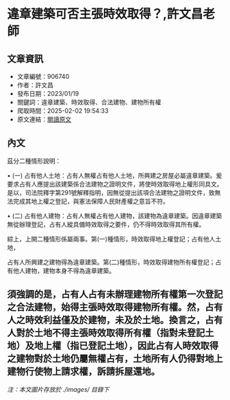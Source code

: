 # 違章建築可否主張時效取得？,許文昌老師

## 文章資訊
- 文章編號：906740
- 作者：許文昌
- 發布日期：2023/01/19
- 關鍵詞：違章建築、時效取得、合法建物、建物所有權
- 爬取時間：2025-02-02 19:54:33
- 原文連結：[閱讀原文](https://real-estate.get.com.tw/Columns/detail.aspx?no=906740)

## 內文
茲分二種情形說明：

• (一) 占有他人土地：占有人無權占有他人土地，所興建之房屋必屬違章建築。爰要求占有人應提出該建築係合法建物之證明文件，將使時效取得地上權形同具文。是以，司法院釋字第291號解釋指明，因無從提出該項合法建物之證明文件，致無法完成其地上權之登記，與憲法保障人民財產權之意旨不符。

• (二) 占有他人建物：占有人無權占有他人建物，該建物為違章建築。因違章建築無從辦理登記，占有人縱具備時效取得之要件，仍不得時效取得其所有權。

綜上，上開二種情形係屬兩事。第(一)種情形，時效取得地上權登記；占有他人土地，

占有人所興建之建物得為違章建築。第(二)種情形，時效取得建物所有權登記；占有他人建物，建物本身不得為違章建築。

須強調的是，占有人占有未辦理建物所有權第一次登記之合法建物，始得主張時效取得建物所有權。然，占有人之時效利益僅及於建物，未及於土地。換言之，占有人對於土地不得主張時效取得所有權（指對未登記土地）及地上權（指已登記土地），因此占有人時效取得之建物對於土地仍屬無權占有，土地所有人仍得對地上建物行使物上請求權，訴請拆屋還地。
---
*注：本文圖片存放於 ./images/ 目錄下*
